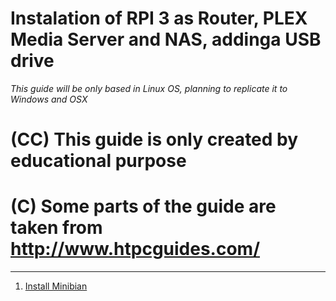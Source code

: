 # Instalation of RPI 3 as Router, PLEX Media Server and NAS, addinga USB drive

_This guide will be only based in Linux OS, planning to replicate it to Windows and OSX_
# (CC) This guide is only created by educational purpose
# (C) Some parts of the guide are taken from http://www.htpcguides.com/  

---
1. [Install Minibian](1_Install_Minibian_from_scratch.md)
